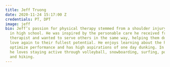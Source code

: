 ```yaml
---
title: Jeff Truong
date: 2020-11-24 15:17:00 Z
credentials: PT, DPT
image: jeff
bio: Jeff’s passion for physical therapy stemmed from a shoulder injury while wrestling
  in high school. He was inspired by the personable care he received from his physical
  therapist and wanted to serve others in the same way, helping them do what they
  love again to their fullest potential. He enjoys learning about the human body to
  optimize performance and has high aspirations of one day dunking. In his free time,
  he loves staying active through volleyball, snowboarding, surfing, powerlifting,
  and hiking.
---
```


